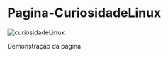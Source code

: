 # Pagina-CuriosidadeLinux

![curiosidadeLinux](https://user-images.githubusercontent.com/99850507/181584183-b440a4eb-6994-43b7-ae12-32b92e974cdd.gif)

<p>Demonstração da página</p>

